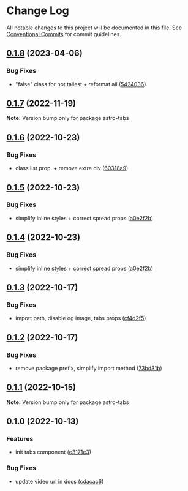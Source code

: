 # Change Log

All notable changes to this project will be documented in this file.
See [Conventional Commits](https://conventionalcommits.org) for commit guidelines.

## [0.1.8](https://github.com/JulianCataldo/web-garden/compare/astro-tabs@0.1.7...astro-tabs@0.1.8) (2023-04-06)

### Bug Fixes

- "false" class for not tallest + reformat all ([5424036](https://github.com/JulianCataldo/web-garden/commit/542403615dc08df790799d5edb6191ad767b5c13))

## [0.1.7](https://github.com/JulianCataldo/web-garden/compare/astro-tabs@0.1.6...astro-tabs@0.1.7) (2022-11-19)

**Note:** Version bump only for package astro-tabs

## [0.1.6](https://github.com/JulianCataldo/web-garden/compare/astro-tabs@0.1.5...astro-tabs@0.1.6) (2022-10-23)

### Bug Fixes

- class list prop. + remove extra div ([60318a9](https://github.com/JulianCataldo/web-garden/commit/60318a9e266daf3f0daa15a641b3e34a24a1609f))

## [0.1.5](https://github.com/JulianCataldo/web-garden/compare/astro-tabs@0.1.3...astro-tabs@0.1.5) (2022-10-23)

### Bug Fixes

- simplify inline styles + correct spread props ([a0e2f2b](https://github.com/JulianCataldo/web-garden/commit/a0e2f2b1414449cadc6bad101eb7d75daa777fae))

## [0.1.4](https://github.com/JulianCataldo/web-garden/compare/astro-tabs@0.1.3...astro-tabs@0.1.4) (2022-10-23)

### Bug Fixes

- simplify inline styles + correct spread props ([a0e2f2b](https://github.com/JulianCataldo/web-garden/commit/a0e2f2b1414449cadc6bad101eb7d75daa777fae))

## [0.1.3](https://github.com/JulianCataldo/web-garden/compare/astro-tabs@0.1.2...astro-tabs@0.1.3) (2022-10-17)

### Bug Fixes

- import path, disable og image, tabs props ([cf4d2f5](https://github.com/JulianCataldo/web-garden/commit/cf4d2f59b8609c9e1c4db99d12f19f47850282b9))

## [0.1.2](https://github.com/JulianCataldo/web-garden/compare/astro-tabs@0.1.1...astro-tabs@0.1.2) (2022-10-17)

### Bug Fixes

- remove package prefix, simplify import method ([73bd31b](https://github.com/JulianCataldo/web-garden/commit/73bd31bf1f501624036a74a3f19c5bf83cc9c0a4))

## [0.1.1](https://github.com/JulianCataldo/web-garden/compare/astro-tabs@0.1.0...astro-tabs@0.1.1) (2022-10-15)

**Note:** Version bump only for package astro-tabs

## 0.1.0 (2022-10-13)

### Features

- init tabs component ([e3171e3](https://github.com/JulianCataldo/web-garden/commit/e3171e3b1f1f8e17cf7e06ce345ad4c9ecbc09c8))

### Bug Fixes

- update video url in docs ([cdacac6](https://github.com/JulianCataldo/web-garden/commit/cdacac68bb68845879eda5267dd53dfbfa90dc96))
